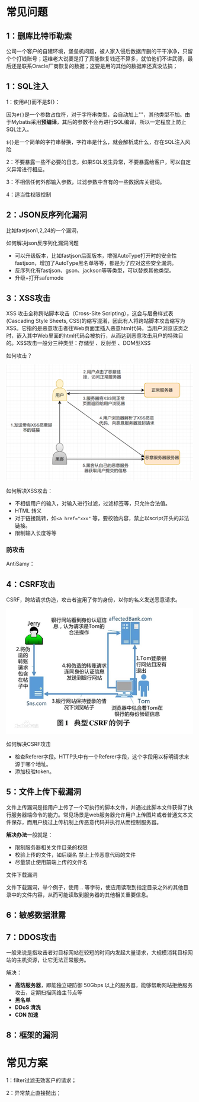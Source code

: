# 常见问题

## 1：删库比特币勒索

公司一个客户的自建环境，堡垒机问题，被人家入侵后数据库删的干干净净，只留个个打钱账号；运维老大说要是打了真能恢复钱还不算多，就怕他们不讲武德，最后还是联系Oracle厂商恢复的数据；这要是用的其他的数据库还真没法搞；



## 1：SQL注入

1：使用#{}而不是${}：

因为`#{}`是一个参数占位符，对于字符串类型，会自动加上""，其他类型不加。由于Mybatis采用**预编译**，其后的参数不会再进行SQL编译，所以一定程度上防止SQL注入。

`${}`是一个简单的字符串替换，字符串是什么，就会解析成什么，存在SQL注入风险

2：不要暴露一些不必要的日志，如果SQL发生异常，不要暴露给客户，可以自定义异常进行相应。

3：不相信任何外部输入参数，过滤参数中含有的一些数据库关键词。

4：适当性权限控制



## 2：JSON反序列化漏洞

比如fastjson1,2,24的一个漏洞，

如何解决json反序列化漏洞问题

- 可以升级版本，比如fastjson后面版本，增强AutoType打开时的安全性 fastjson，增加了AutoType黑名单等等，都是为了应对这些安全漏洞。
- 反序列化有fastjson、gson、jackson等等类型，可以替换其他类型。
- 升级+打开safemode

## 3：XSS攻击

XSS 攻击全称跨站脚本攻击（Cross-Site Scripting），这会与层叠样式表(Cascading Style Sheets, CSS)的缩写混淆，因此有人将跨站脚本攻击缩写为XSS。它指的是恶意攻击者往Web页面里插入恶意html代码，当用户浏览该页之时，嵌入其中Web里面的html代码会被执行，从而达到恶意攻击用户的特殊目的。XSS攻击一般分三种类型：存储型 、反射型 、DOM型XSS

如何攻击？

![图片](media/641.png)



如何解决XSS攻击：

- 不相信用户的输入，对输入进行过滤，过滤标签等，只允许合法值。
- HTML 转义
- 对于链接跳转，如`<a href="xxx"` 等，要校验内容，禁止以script开头的非法链接。
- 限制输入长度等等

### 防攻击

AntiSamy：

 

## 4：CSRF攻击

CSRF，跨站请求伪造，攻击者盗用了你的身份，以你的名义发送恶意请求。

![图片](media/640.png)

 如何解决CSRF攻击

- 检查Referer字段。HTTP头中有一个Referer字段，这个字段用以标明请求来源于哪个地址。
- 添加校验token。

## 5：文件上传下载漏洞

文件上传漏洞是指用户上传了一个可执行的脚本文件，并通过此脚本文件获得了执行服务器端命令的能力。常见场景是web服务器允许用户上传图片或者普通文本文件保存，而用户绕过上传机制上传恶意代码并执行从而控制服务器。

**解决办法**一般就是：

- 限制服务器相关文件目录的权限
- 校验上传的文件，如后缀名 禁止上传恶意代码的文件
- 尽量禁止使用前端上传的文件名

文件下载漏洞

文件下载漏洞，举个例子，使用 .. 等字符，使应用读取到指定目录之外的其他目录中的文件内容，从而可能读取到服务器的其他相关重要信息。

## 6：敏感数据泄露

## 7：DDOS攻击

一般来说是指攻击者对目标网站在较短的时间内发起大量请求，大规模消耗目标网站的主机资源，让它无法正常服务。

解决：

- **高防服务器**，即能独立硬防御 50Gbps 以上的服务器，能够帮助网站拒绝服务攻击，定期扫描网络主节点等
- **黑名单**
- **DDoS 清洗**
- **CDN 加速**

## 8：框架的漏洞



# 常见方案

1：filter过滤无效客户的请求；

2：异常禁止直接抛出；

